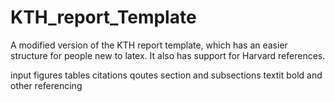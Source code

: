 # KTH_report_Template
A modified version of the KTH report template, which has an easier structure for people new to latex. It also has support for Harvard references.

input
figures
tables
citations
qoutes
section and subsections
textit bold and other
referencing